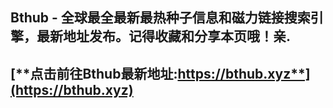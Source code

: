 ## **Bthub - 全球最全最新最热种子信息和磁力链接搜索引擎，最新地址发布。记得收藏和分享本页哦！亲.**
## [**点击前往Bthub最新地址:https://bthub.xyz**](https://bthub.xyz)
